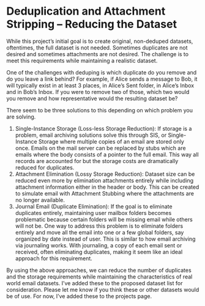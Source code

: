 # Deduplication and Attachment Stripping – Reducing the Dataset

While this project’s initial goal is to create original, non-deduped datasets, oftentimes, the full dataset is not needed. Sometimes duplicates are not desired and sometimes attachments are not desired. The challenge is to meet this requirements while maintaining a realistic dataset.

One of the challenges with deduping is which duplicate do you remove and do you leave a link behind? For example, if Alice sends a message to Bob, it will typically exist in at least 3 places, in Alice’s Sent folder, in Alice’s Inbox and in Bob’s Inbox. If you were to remove two of those, which two would you remove and how representative would the resulting dataset be?

There seem to be three solutions to this depending on which problem you are solving.

1. Single-Instance Storage (Loss-less Storage Reduction): If storage is a problem, email archiving solutions solve this through SIS, or Single-Instance Storage where multiple copies of an email are stored only once. Emails on the mail server can be replaced by stubs which are emails where the body consists of a pointer to the full email. This way all records are accounted for but the storage costs are dramatically reduced for duplicates.
2. Attachment Elimination (Lossy Storage Reduction): Dataset size can be reduced even more by elimination attachments entirely while including attachment information either in the header or body. This can be created to simulate email with Attachment Stubbing where the attachments are no longer available.
3. Journal Email (Duplicate Elimination): If the goal is to eliminate duplicates entirely, maintaining user mailbox folders becomes problematic because certain folders will be missing email while others will not be. One way to address this problem is to eliminate folders entirely and move all the email into one or a few global folders, say organized by date instead of user. This is similar to how email archiving via journaling works. With journaling, a copy of each email sent or received, often eliminating duplicates, making it seem like an ideal approach for this requirement.

By using the above approaches, we can reduce the number of duplicates and the storage requirements while maintaining the characteristics of real world email datasets. I’ve added these to the proposed dataset list for consideration. Please let me know if you think these or other datasets would be of use. For now, I’ve added these to the projects page.
